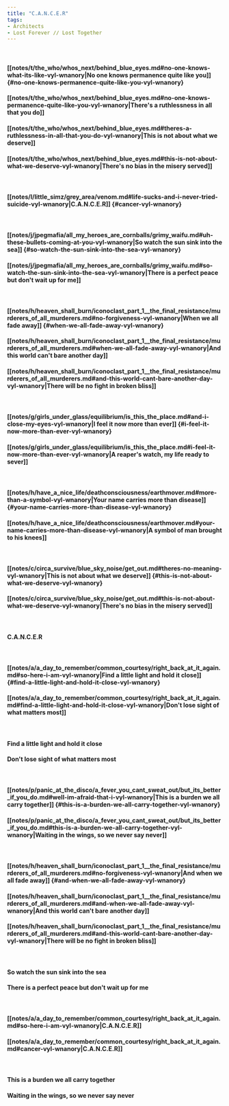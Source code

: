 ```yaml
---
title: "C.A.N.C.E.R"
tags:
- Architects
- Lost Forever ∕∕ Lost Together
---
```

&nbsp;
#### [[notes/t/the_who/whos_next/behind_blue_eyes.md#no-one-knows-what-its-like-vyl-wnanory|No one knows permanence quite like you]] {#no-one-knows-permanence-quite-like-you-vyl-wnanory}
#### [[notes/t/the_who/whos_next/behind_blue_eyes.md#no-one-knows-permanence-quite-like-you-vyl-wnanory|There's a ruthlessness in all that you do]]
#### [[notes/t/the_who/whos_next/behind_blue_eyes.md#theres-a-ruthlessness-in-all-that-you-do-vyl-wnanory|This is not about what we deserve]]
#### [[notes/t/the_who/whos_next/behind_blue_eyes.md#this-is-not-about-what-we-deserve-vyl-wnanory|There's no bias in the misery served]]
&nbsp;
#### [[notes/l/little_simz/grey_area/venom.md#life-sucks-and-i-never-tried-suicide-vyl-wnanory|C.A.N.C.E.R]] {#cancer-vyl-wnanory}
&nbsp;
#### [[notes/j/jpegmafia/all_my_heroes_are_cornballs/grimy_waifu.md#uh-these-bullets-coming-at-you-vyl-wnanory|So watch the sun sink into the sea]] {#so-watch-the-sun-sink-into-the-sea-vyl-wnanory}
#### [[notes/j/jpegmafia/all_my_heroes_are_cornballs/grimy_waifu.md#so-watch-the-sun-sink-into-the-sea-vyl-wnanory|There is a perfect peace but don't wait up for me]]
&nbsp;
#### [[notes/h/heaven_shall_burn/iconoclast_part_1__the_final_resistance/murderers_of_all_murderers.md#no-forgiveness-vyl-wnanory|When we all fade away]] {#when-we-all-fade-away-vyl-wnanory}
#### [[notes/h/heaven_shall_burn/iconoclast_part_1__the_final_resistance/murderers_of_all_murderers.md#when-we-all-fade-away-vyl-wnanory|And this world can't bare another day]]
#### [[notes/h/heaven_shall_burn/iconoclast_part_1__the_final_resistance/murderers_of_all_murderers.md#and-this-world-cant-bare-another-day-vyl-wnanory|There will be no fight in broken bliss]]
&nbsp;
#### [[notes/g/girls_under_glass/equilibrium/is_this_the_place.md#and-i-close-my-eyes-vyl-wnanory|I feel it now more than ever]] {#i-feel-it-now-more-than-ever-vyl-wnanory}
#### [[notes/g/girls_under_glass/equilibrium/is_this_the_place.md#i-feel-it-now-more-than-ever-vyl-wnanory|A reaper's watch, my life ready to sever]]
&nbsp;
#### [[notes/h/have_a_nice_life/deathconsciousness/earthmover.md#more-than-a-symbol-vyl-wnanory|Your name carries more than disease]] {#your-name-carries-more-than-disease-vyl-wnanory}
#### [[notes/h/have_a_nice_life/deathconsciousness/earthmover.md#your-name-carries-more-than-disease-vyl-wnanory|A symbol of man brought to his knees]]
&nbsp;
#### [[notes/c/circa_survive/blue_sky_noise/get_out.md#theres-no-meaning-vyl-wnanory|This is not about what we deserve]] {#this-is-not-about-what-we-deserve-vyl-wnanory}
#### [[notes/c/circa_survive/blue_sky_noise/get_out.md#this-is-not-about-what-we-deserve-vyl-wnanory|There's no bias in the misery served]]
&nbsp;
#### C.A.N.C.E.R
&nbsp;
#### [[notes/a/a_day_to_remember/common_courtesy/right_back_at_it_again.md#so-here-i-am-vyl-wnanory|Find a little light and hold it close]] {#find-a-little-light-and-hold-it-close-vyl-wnanory}
#### [[notes/a/a_day_to_remember/common_courtesy/right_back_at_it_again.md#find-a-little-light-and-hold-it-close-vyl-wnanory|Don't lose sight of what matters most]]
&nbsp;
#### Find a little light and hold it close
#### Don't lose sight of what matters most
&nbsp;
#### [[notes/p/panic_at_the_disco/a_fever_you_cant_sweat_out/but_its_better_if_you_do.md#well-im-afraid-that-i-vyl-wnanory|This is a burden we all carry together]] {#this-is-a-burden-we-all-carry-together-vyl-wnanory}
#### [[notes/p/panic_at_the_disco/a_fever_you_cant_sweat_out/but_its_better_if_you_do.md#this-is-a-burden-we-all-carry-together-vyl-wnanory|Waiting in the wings, so we never say never]]
&nbsp;
#### [[notes/h/heaven_shall_burn/iconoclast_part_1__the_final_resistance/murderers_of_all_murderers.md#no-forgiveness-vyl-wnanory|And when we all fade away]] {#and-when-we-all-fade-away-vyl-wnanory}
#### [[notes/h/heaven_shall_burn/iconoclast_part_1__the_final_resistance/murderers_of_all_murderers.md#and-when-we-all-fade-away-vyl-wnanory|And this world can't bare another day]]
#### [[notes/h/heaven_shall_burn/iconoclast_part_1__the_final_resistance/murderers_of_all_murderers.md#and-this-world-cant-bare-another-day-vyl-wnanory|There will be no fight in broken bliss]]
&nbsp;
#### So watch the sun sink into the sea
#### There is a perfect peace but don't wait up for me
&nbsp;
#### [[notes/a/a_day_to_remember/common_courtesy/right_back_at_it_again.md#so-here-i-am-vyl-wnanory|C.A.N.C.E.R]]
#### [[notes/a/a_day_to_remember/common_courtesy/right_back_at_it_again.md#cancer-vyl-wnanory|C.A.N.C.E.R]]
&nbsp;
#### This is a burden we all carry together
#### Waiting in the wings, so we never say never
